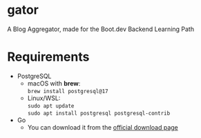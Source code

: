 # gator
A Blog Aggregator, made for the Boot.dev Backend Learning Path

# Requirements

- PostgreSQL
	- macOS with **brew**:   
	`brew install postgresql@17`  
	- Linux/WSL:  
	`sudo apt update`  
	`sudo apt install postgresql postgresql-contrib`  
- Go  
	- You can download it from the [official download page](https://go.dev/doc/install)